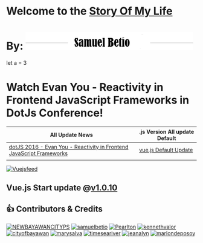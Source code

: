 Welcome to the
[Story Of My Life][1]
=====================

By: [![storyofmylife version][som-image]][som-url]
==================================================

let a = 3

Watch Evan You - Reactivity in Frontend JavaScript Frameworks in DotJs Conference!
==============

|All Update News                         |.js Version All update Default    |
|----------------------------------------|----------------------------------|
|[dotJS 2016 - Evan You - Reactivity in Frontend JavaScript Frameworks][3]|[vue.js Default Update][2]|
|                                        |                                  |


[![Vuejsfeed][Vuejsfeed]][Vuejsfeed]


## Vue.js Start update @[v1.0.10][4]


## :thumbsup: Contributors & Credits
[![NEWBAYAWANCITYPS][NEWBAYAWANCITYPS]][NEWBAYAWANCITYPS-url]
[![samuelbetio][samuelbetio]][samuelbetio-url]
[![Pearlton][Pearlton]][Pearlton-url]
[![kennethvalor][kennethvalor]][kennethvalor-url]
[![cityofbayawan][cityofbayawan]][cityofbayawan-url]
[![marysalva][marysalva]][marysalva-url]
[![timeseariver][timeseariver]][timeseariver-url]
[![jeanalyn][jeanalyn]][jeanalyn-url]
[![marlondeposoy][marlondeposoy]][marlondeposoy-url]







[1]: https://samuelbetio.github.io/storyofmylife
[2]: https://raw.githubusercontent.com/samuelbetio/storyofmylife/js-update/vue.js
[3]: https://youtu.be/r4pNEdIt_l4
[4]: https://raw.githubusercontent.com/samuelbetio/storyofmylife/970fff4efee1f55aefc251088afdf948fa37f6f1/vue.js
[som-image]: https://github.com/samuelbetio/storyofmylife/blob/master/assets/img/logo.png
[som-url]: https://github.com/samuelbetio/storyofmylife/releases
[samuelbetio]: https://github.com/samuelbetio.png?size=40
[samuelbetio-url]: https://github.com/samuelbetio
[NEWBAYAWANCITYPS]: https://github.com/NEWBAYAWANCITYPS.png?size=40
[NEWBAYAWANCITYPS-url]: https://github.com/NEWBAYAWANCITYPS
[Pearlton]: https://github.com/Pearlton.png?size=40
[Pearlton-url]: https://github.com/Pearlton
[kennethvalor]: https://github.com/kennethvalor.png?size=40
[kennethvalor-url]: https://github.com/kennethvalor
[cityofbayawan]: https://github.com/cityofbayawan.png?size=40
[cityofbayawan-url]: https://github.com/cityofbayawan
[marysalva]: https://github.com/marysalva.png?size=40
[marysalva-url]: https://github.com/marysalva
[timeseariver]: https://github.com/timeseariver.png?size=40
[timeseariver-url]: https://github.com/timeseariver
[jeanalyn]: https://github.com/jeanalyn.png?size=40
[jeanalyn-url]: https://github.com/jeanalyn
[marlondeposoy]: https://github.com/marlondeposoy.png?size=40
[marlondeposoy-url]: https://github.com/marlondeposoy
[Vuejsfeed]: https://d2jq2hx2dbkw6t.cloudfront.net/286/evan-you-dotjs-2016.jpg
